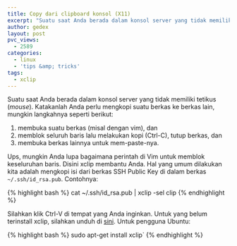 ```yaml
---
title: Copy dari clipboard konsol (X11)
excerpt: "Suatu saat Anda berada dalam konsol server yang tidak memiliki tetikus (mouse). Katakanlah Anda perlu mengkopi suatu berkas ke berkas lain."
author: gedex
layout: post
pvc_views:
  - 2589
categories:
  - linux
  - 'tips &amp; tricks'
tags:
  - xclip
---
```


Suatu saat Anda berada dalam konsol server yang tidak memiliki tetikus (*mouse*). Katakanlah Anda perlu mengkopi suatu berkas ke berkas lain, mungkin langkahnya seperti berikut:

1.  membuka suatu berkas (misal dengan vim), dan
2.  memblok seluruh baris lalu melakukan kopi (Ctrl-C), tutup berkas, dan
3.  membuka berkas lainnya untuk mem-paste-nya.

Ups, mungkin Anda lupa bagaimana perintah di Vim untuk memblok keseluruhan baris. Disini xclip membantu Anda. Hal yang umum dilakukan kita adalah mengkopi isi dari berkas SSH Public Key di dalam berkas `~/.ssh/id_rsa.pub`. Contohnya:

{% highlight bash %}
cat ~/.ssh/id_rsa.pub | xclip -sel clip
{% endhighlight %}

Silahkan klik Ctrl-V di tempat yang Anda inginkan. Untuk yang belum terinstall xclip, silahkan unduh di [sini](http://sourceforge.net/projects/xclip/). Untuk pengguna Ubuntu:

{% highlight bash %}
sudo apt-get install xclip`
{% endhighlight %}
